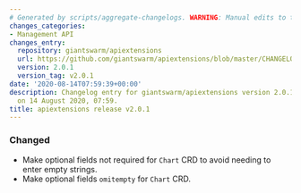 ```yaml
---
# Generated by scripts/aggregate-changelogs. WARNING: Manual edits to this files will be overwritten.
changes_categories:
- Management API
changes_entry:
  repository: giantswarm/apiextensions
  url: https://github.com/giantswarm/apiextensions/blob/master/CHANGELOG.md#201---2020-08-13
  version: 2.0.1
  version_tag: v2.0.1
date: '2020-08-14T07:59:39+00:00'
description: Changelog entry for giantswarm/apiextensions version 2.0.1, published
  on 14 August 2020, 07:59.
title: apiextensions release v2.0.1
---
```


### Changed
- Make optional fields not required for `Chart` CRD to avoid
needing to enter empty strings.
- Make optional fields `omitempty` for `Chart` CRD.
